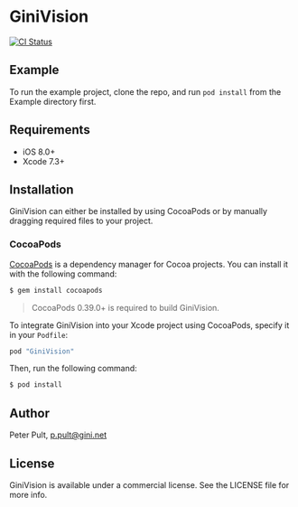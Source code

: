 # GiniVision

[![CI Status](https://travis-ci.com/gini/gini-vision-lib-ios.svg?token=TvDgN64LcAHcyTDy8g4j&branch=master)](https://travis-ci.com/gini/gini-vision-lib-ios)
<!--  
[![Version](https://img.shields.io/cocoapods/v/GiniVision.svg?style=flat)](http://cocoapods.org/pods/GiniVision)
[![License](https://img.shields.io/cocoapods/l/GiniVision.svg?style=flat)](http://cocoapods.org/pods/GiniVision)
[![Platform](https://img.shields.io/cocoapods/p/GiniVision.svg?style=flat)](http://cocoapods.org/pods/GiniVision)
-->

## Example

To run the example project, clone the repo, and run `pod install` from the Example directory first.

## Requirements

- iOS 8.0+
- Xcode 7.3+

## Installation

GiniVision can either be installed by using CocoaPods or by manually dragging required files to your project.

### CocoaPods

[CocoaPods](http://cocoapods.org) is a dependency manager for Cocoa projects. You can install it with the following command:

```bash
$ gem install cocoapods
```

> CocoaPods 0.39.0+ is required to build GiniVision.

To integrate GiniVision into your Xcode project using CocoaPods, specify it in your `Podfile`:

```ruby
pod "GiniVision"
```

Then, run the following command:

```bash
$ pod install
```

## Author

Peter Pult, p.pult@gini.net

## License

GiniVision is available under a commercial license. See the LICENSE file for more info.

